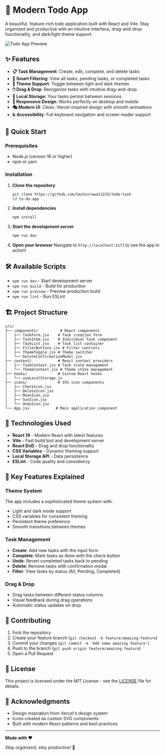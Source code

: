 # 📝 Modern Todo App

A beautiful, feature-rich todo application built with React and Vite. Stay organized and productive with an intuitive interface, drag-and-drop functionality, and dark/light theme support.

![Todo App Preview](https://limetraytodo.netlify.app/)

## ✨ Features

- **📋 Task Management**: Create, edit, complete, and delete tasks
- **🎯 Smart Filtering**: View all tasks, pending tasks, or completed tasks
- **🎨 Theme Support**: Toggle between light and dark themes
- **🖱️ Drag & Drop**: Reorganize tasks with intuitive drag-and-drop
- **💾 Local Storage**: Your tasks persist between sessions
- **📱 Responsive Design**: Works perfectly on desktop and mobile
- **🎭 Modern UI**: Clean, Vercel-inspired design with smooth animations
- **♿ Accessibility**: Full keyboard navigation and screen reader support

## 🚀 Quick Start

### Prerequisites

- Node.js (version 16 or higher)
- npm or yarn

### Installation

1. **Clone the repository**
   ```bash
   git clone https://github.com/Sachinrawat1215/todo-task
   cd to-do-app
   ```

2. **Install dependencies**
   ```bash
   npm install
   ```

3. **Start the development server**
   ```bash
   npm run dev
   ```

4. **Open your browser**
   Navigate to `http://localhost:5173` to see the app in action!

## 🛠️ Available Scripts

- `npm run dev` - Start development server
- `npm run build` - Build for production
- `npm run preview` - Preview production build
- `npm run lint` - Run ESLint

## 🏗️ Project Structure

```
src/
├── components/          # React components
│   ├── TaskForm.jsx    # Task creation form
│   ├── TaskItem.jsx    # Individual task component
│   ├── TaskList.jsx    # Task list container
│   ├── FilterButtons.jsx # Filter controls
│   ├── ThemeToggle.jsx # Theme switcher
│   └── DeleteConfirmationModal.jsx
├── context/            # React context providers
│   ├── TaskContext.jsx # Task state management
│   └── ThemeContext.jsx # Theme state management
├── hooks/              # Custom React hooks
│   └── useLocalStorage.js
├── icons/              # SVG icon components
│   ├── CheckIcon.jsx
│   ├── DeleteIcon.jsx
│   ├── MoonIcon.jsx
│   ├── SunIcon.jsx
│   └── UndoIcon.jsx
└── App.jsx            # Main application component
```

## 🎨 Technologies Used

- **React 19** - Modern React with latest features
- **Vite** - Fast build tool and development server
- **React DnD** - Drag and drop functionality
- **CSS Variables** - Dynamic theming support
- **Local Storage API** - Data persistence
- **ESLint** - Code quality and consistency

## 🌟 Key Features Explained

### Theme System
The app includes a sophisticated theme system with:
- Light and dark mode support
- CSS variables for consistent theming
- Persistent theme preference
- Smooth transitions between themes

### Task Management
- **Create**: Add new tasks with the input form
- **Complete**: Mark tasks as done with the check button
- **Undo**: Revert completed tasks back to pending
- **Delete**: Remove tasks with confirmation modal
- **Filter**: View tasks by status (All, Pending, Completed)

### Drag & Drop
- Drag tasks between different status columns
- Visual feedback during drag operations
- Automatic status updates on drop

## 🤝 Contributing

1. Fork the repository
2. Create your feature branch (`git checkout -b feature/amazing-feature`)
3. Commit your changes (`git commit -m 'Add some amazing feature'`)
4. Push to the branch (`git push origin feature/amazing-feature`)
5. Open a Pull Request

## 📄 License

This project is licensed under the MIT License - see the [LICENSE](LICENSE) file for details.

## 🙏 Acknowledgments

- Design inspiration from Vercel's design system
- Icons created as custom SVG components
- Built with modern React patterns and best practices

---

**Made with ❤️**

*Stay organized, stay productive!* 🚀
